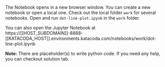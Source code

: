 The Notebook opens in a new browser window. You can create a new notebook or open a local one. Check out the local folder `work` for several notebooks. Open and run `dot-line-plot.ipynb` in the `work` folder.

You can also open the Jupyter Notebook at https://[[HOST_SUBDOMAIN]]-8888-[[KATACODA_HOST]].environments.katacoda.com/notebooks/work/dot-line-plot.ipynb

**Note:**
There are placeholder(s) to write python code. If you need any help, you can checkout solution tab.